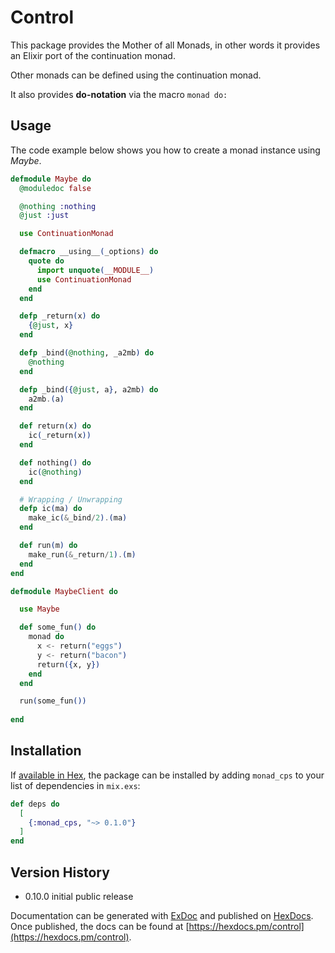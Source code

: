 # Control

This package provides the Mother of all Monads, in other words it provides an Elixir port of the continuation monad.

Other monads can be defined using the continuation monad.

It also provides __do-notation__ via the macro `monad do:` 

## Usage

The code example below shows you how to create a monad instance using *Maybe*.

```elixir
defmodule Maybe do
  @moduledoc false

  @nothing :nothing
  @just :just

  use ContinuationMonad

  defmacro __using__(_options) do
    quote do
      import unquote(__MODULE__)
      use ContinuationMonad
    end
  end

  defp _return(x) do
    {@just, x}
  end

  defp _bind(@nothing, _a2mb) do
    @nothing
  end

  defp _bind({@just, a}, a2mb) do
    a2mb.(a)
  end

  def return(x) do
    ic(_return(x))
  end

  def nothing() do
    ic(@nothing)
  end

  # Wrapping / Unwrapping
  defp ic(ma) do
    make_ic(&_bind/2).(ma)
  end

  def run(m) do
    make_run(&_return/1).(m)
  end
end

defmodule MaybeClient do

  use Maybe

  def some_fun() do
    monad do
      x <- return("eggs")
      y <- return("bacon")
      return({x, y})
    end
  end

  run(some_fun())
  
end
```

## Installation

If [available in Hex](https://hex.pm/docs/publish), the package can be installed
by adding `monad_cps` to your list of dependencies in `mix.exs`:

```elixir
def deps do
  [
    {:monad_cps, "~> 0.1.0"}
  ]
end
```

## Version History
* 0.10.0 initial public release

Documentation can be generated with [ExDoc](https://github.com/elixir-lang/ex_doc)
and published on [HexDocs](https://hexdocs.pm). Once published, the docs can
be found at [https://hexdocs.pm/control](https://hexdocs.pm/control).

